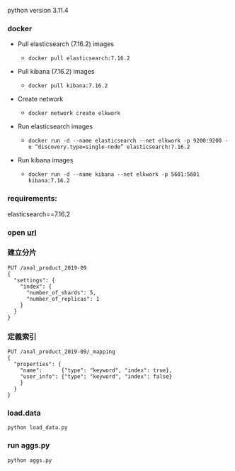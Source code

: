 python version 3.11.4

### docker 
  - Pull elasticsearch (7.16.2) images
    - ```docker pull elasticsearch:7.16.2```

  - Pull kibana (7.16.2) images
    - ```docker pull kibana:7.16.2```

  - Create network
    - ```docker network create elkwork```

  - Run elasticsearch images
    - ```docker run -d --name elasticsearch --net elkwork -p 9200:9200 -e “discovery.type=single-node” elasticsearch:7.16.2```

  - Run kibana images
    - ```docker run -d --name kibana --net elkwork -p 5601:5601 kibana:7.16.2```

### requirements: 
elasticsearch==7.16.2
### open [url](http://localhost:5601/app/dev_tools#/console)
### 建立分片
```
PUT /anal_product_2019-09
{
  "settings": {
    "index": {
      "number_of_shards": 5,  
      "number_of_replicas": 1 
    }
  }
}
```
### 定義索引
```
PUT /anal_product_2019-09/_mapping
{
  "properties": {
    "name":      {"type": "keyword", "index": true},
    "user_info": {"type": "keyword", "index": false}  
    }
  }
}
```
### load.data
```
python load_data.py
```
### run aggs.py
```
python aggs.py
```
